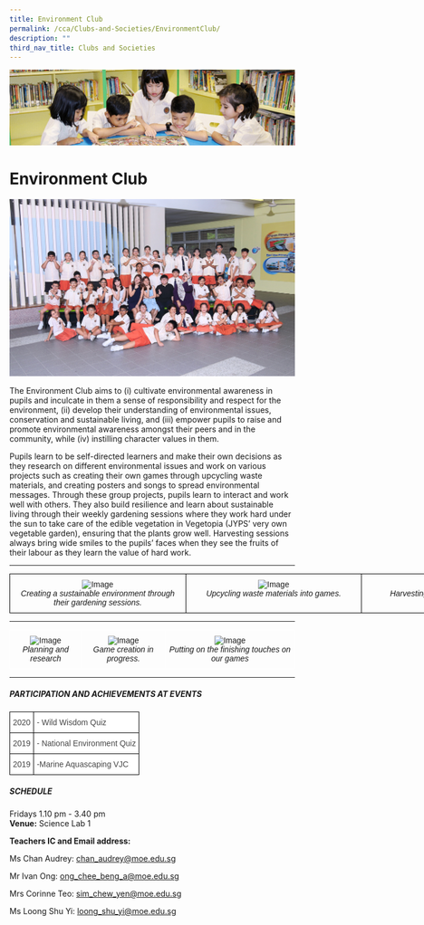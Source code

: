 ```yaml
---
title: Environment Club
permalink: /cca/Clubs-and-Societies/EnvironmentClub/
description: ""
third_nav_title: Clubs and Societies
---
```

![](/images/banner.gif)

  
  
# Environment Club

![](/images/Environment%20Club_Pic%201.jpeg)

The Environment Club aims to (i) cultivate environmental awareness in pupils and inculcate in them a sense of responsibility and respect for the environment, (ii) develop their understanding of environmental issues, conservation and sustainable living, and (iii) empower pupils to raise and promote environmental awareness amongst their peers and in the community, while (iv) instilling character values in them.  
  
Pupils learn to be self-directed learners and make their own decisions as they research on different environmental issues and work on various projects such as creating their own games through upcycling waste materials, and creating posters and songs to spread environmental messages. Through these group projects, pupils learn to interact and work well with others. They also build resilience and learn about sustainable living through their weekly gardening sessions where they work hard under the sun to take care of the edible vegetation in Vegetopia (JYPS’ very own vegetable garden), ensuring that the plants grow well. Harvesting sessions always bring wide smiles to the pupils’ faces when they see the fruits of their labour as they learn the value of hard work.

---


<style type="text/css">
.tg  {border-collapse:collapse;border-spacing:0;}
.tg td{border-color:black;border-style:solid;border-width:1px;font-family:Arial, sans-serif;font-size:14px;
  overflow:hidden;padding:10px 5px;word-break:normal;}
.tg th{border-color:black;border-style:solid;border-width:1px;font-family:Arial, sans-serif;font-size:14px;
  font-weight:normal;overflow:hidden;padding:10px 5px;word-break:normal;}
.tg .tg-baqh{text-align:center;vertical-align:top}
</style>
<table class="tg" style="undefined;table-layout: fixed; width: 933px">
<colgroup>
<col style="width: 311px">
<col style="width: 311px">
<col style="width: 311px">
</colgroup>
<thead>
  <tr>
    <td class="tg-baqh"><img src="https://junyuanpri-moe-edu-sg-admin.cwp.sg/qql/slot/u499/CCA/Picture%202[1].jpg" alt="Image" width="300" height="225"><br><span style="font-style:italic">Creating a sustainable environment through their gardening sessions.</span><br></td>
    <td class="tg-baqh"><img src="https://junyuanpri-moe-edu-sg-admin.cwp.sg/qql/slot/u499/2020/CCA/Environment%20Club_Pic%202.jpg" alt="Image" width="300" height="225"><br><span style="font-style:italic">Upcycling waste materials into games.</span></td>
    <td class="tg-baqh"><img src="https://junyuanpri-moe-edu-sg-admin.cwp.sg/qql/slot/u499/2020/CCA/Environment%20Club_Pic%203.JPG" alt="Image" width="300" height="225"><br><span style="font-style:italic">Harvesting the fruits of our labour.</span></td>
  </tr>
</thead>
</table>

----

<style type="text/css">
.tg  {border-collapse:collapse;border-spacing:0;}
.tg td{border-color:black;border-style:solid;border-width:1px;font-family:Arial, sans-serif;font-size:14px;
  overflow:hidden;padding:10px 5px;word-break:normal;}
.tg th{border-color:black;border-style:solid;border-width:1px;font-family:Arial, sans-serif;font-size:14px;
  font-weight:normal;overflow:hidden;padding:10px 5px;word-break:normal;}
.tg .tg-8jgo{border-color:#ffffff;text-align:center;vertical-align:top}
</style>
<table class="tg">
<thead>
  <tr>
    <td class="tg-8jgo"><img src="https://junyuanpri-moe-edu-sg-admin.cwp.sg/qql/slot/u499/CCA/2021%20School%20Website_Env%20Club%20Pic%205.jpg" alt="Image" width="300" height="225"><br><span style="font-weight:400;font-style:italic">Planning and research</span></td>
    <td class="tg-8jgo"><img src="https://junyuanpri-moe-edu-sg-admin.cwp.sg/qql/slot/u499/CCA/2021%20School%20Website_Env%20Club%20Pic%206.jpg" alt="Image" width="300" height="225"><br><span style="font-style:italic">Game creation in progress.</span></td>
    <td class="tg-8jgo"><img src="https://junyuanpri-moe-edu-sg-admin.cwp.sg/qql/slot/u499/CCA/2021%20School%20Website_Env%20Club%20Pic%207.jpg" alt="Image" width="300" height="225"><br><span style="font-style:italic">Putting on the finishing touches on our games</span></td>
  </tr>
</thead>
</table>

---

##### **PARTICIPATION AND ACHIEVEMENTS AT EVENTS**

<style type="text/css">
.tg  {border-collapse:collapse;border-spacing:0;}
.tg td{border-color:black;border-style:solid;border-width:1px;font-family:Arial, sans-serif;font-size:14px;
  overflow:hidden;padding:10px 5px;word-break:normal;}
.tg th{border-color:black;border-style:solid;border-width:1px;font-family:Arial, sans-serif;font-size:14px;
  font-weight:normal;overflow:hidden;padding:10px 5px;word-break:normal;}
.tg .tg-sdzj{background-color:#FFF;color:#454545;text-align:left;vertical-align:middle}
</style>
<table class="tg">
<thead>
  <tr>
    <th class="tg-sdzj"><span style="color:inherit;background-color:transparent">2020</span></th>
    <th class="tg-sdzj"><span style="color:inherit;background-color:transparent">- Wild Wisdom Quiz</span></th>
  </tr>
</thead>
<tbody>
  <tr>
    <td class="tg-sdzj"><span style="color:inherit;background-color:transparent">2019</span></td>
    <td class="tg-sdzj"><span style="color:inherit;background-color:transparent">- National Environment Quiz </span></td>
  </tr>
  <tr>
    <td class="tg-sdzj"><span style="color:inherit;background-color:transparent">2019</span></td>
    <td class="tg-sdzj"><span style="color:inherit;background-color:transparent">-Marine Aquascaping VJC </span></td>
  </tr>
</tbody>
</table>


##### **SCHEDULE**

Fridays 1.10 pm - 3.40 pm  
**Venue:** Science Lab 1

**Teachers IC and Email address:**

Ms Chan Audrey: [chan\_audrey@moe.edu.sg](mailto:chan_audrey@moe.edu.sg)  

Mr Ivan Ong: [ong\_chee\_beng\_a@moe.edu.sg](mailto:ong_chee_beng_a@moe.edu.sg)

Mrs Corinne Teo: [sim\_chew\_yen@moe.edu.sg](mailto:sim_chew_yen@moe.edu.sg)

Ms Loong Shu Yi: [loong\_shu\_yi@moe.edu.sg](mailto:loong_shu_yi@moe.edu.sg)